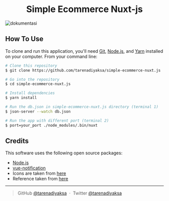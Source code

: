 <h1 align="center">
  Simple Ecommerce Nuxt-js
  <br>
</h1>

![dokumentasi](https://user-images.githubusercontent.com/67718632/200154738-caf1dcd1-6d1f-4a8b-ba4e-bb0a1dae5a41.gif)

## How To Use

To clone and run this application, you'll need [Git](https://git-scm.com), [Node.js](https://nodejs.org/en/download/), and [Yarn](https://yarnpkg.com/getting-started/install) installed on your computer. From your command line:

```bash
# Clone this repository
$ git clone https://github.com/tarenadiyaksa/simple-ecommerce-nuxt.js

# Go into the repository
$ cd simple-ecommerce-nuxt.js

# Install dependencies
$ yarn install

# Run the db.json in simple-ecommerce-nuxt.js directory (terminal 1)
$ json-server --watch db.json

# Run the app with different port (terminal 2)
$ port=your_port ./node_modules/.bin/nuxt
```

## Credits

This software uses the following open source packages:

- [Node.js](https://nodejs.org/)
- [vue-notification](https://github.com/euvl/vue-notification)
- Icons are taken from [here](https://github.com/twbs/icons)
- Reference taken from [here](https://www.youtube.com/c/WahidevAcademy)

---

> GitHub [@tarenadiyaksa](https://github.com/tarenadiyaksa) &nbsp;&middot;&nbsp;
> Twitter [@tarenadiyaksa](https://twitter.com/tarenadiyaksa)
